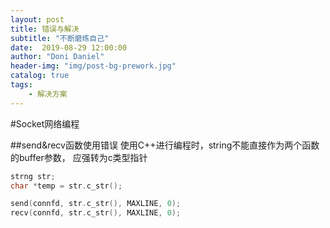 ```yaml
---
layout: post
title: 错误与解决
subtitle: "不断磨练自己"
date:  2019-08-29 12:00:00
author: "Doni Daniel"
header-img: "img/post-bg-prework.jpg"
catalog: true
tags: 
    - 解决方案
---
```


#Socket网络编程

##send&recv函数使用错误
使用C++进行编程时，string不能直接作为两个函数的buffer参数，
应强转为c类型指针

```c
strng str;
char *temp = str.c_str();
```
```c
send(connfd, str.c_str(), MAXLINE, 0);
recv(connfd, str.c_str(), MAXLINE, 0);
```